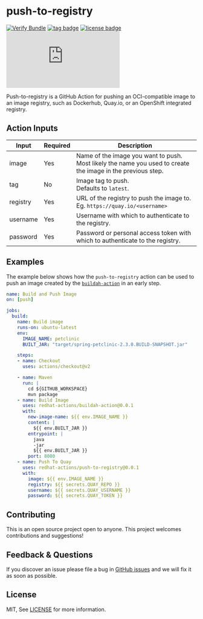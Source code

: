 # push-to-registry

[![Verify Bundle](https://github.com/redhat-actions/push-to-registry/workflows/Verify%20Bundle/badge.svg)](https://github.com/redhat-actions/push-to-registry/actions?query=workflow%3A%22Verify+Bundle%22)
[![tag badge](https://img.shields.io/github/v/tag/redhat-actions/push-to-registry?sort=semver)](https://github.com/redhat-actions/push-to-registry/tags)
[![license badge](https://img.shields.io/github/license/redhat-actions/push-to-registry)](./LICENSE)
[![size badge](https://img.shields.io/github/size/redhat-actions/push-to-registry/dist/index.js)](./dist)

Push-to-registry is a GitHub Action for pushing an OCI-compatible image to an image registry, such as Dockerhub, Quay&#46;io, or an OpenShift integrated registry.

## Action Inputs

<table>
  <thead>
    <tr>
      <th>Input</th>
      <th>Required</th>
      <th>Description</th>
    </tr>
  </thead>

  <tr>
    <td>image</td>
    <td>Yes</td>
    <td>
      Name of the image you want to push. Most likely the name you used to create the image in the previous step.
    </td>
  </tr>

  <tr>
    <td>tag</td>
    <td>No</td>
    <td>
      Image tag to push.<br>
      Defaults to <code>latest</code>.
    </td>
  </tr>

  <tr>
    <td>registry</td>
    <td>Yes</td>
    <td>URL of the registry to push the image to.<br>
    Eg. <code>https://quay.io/&lt;username&gt;</code></td>
  </tr>

  <tr>
    <td>username</td>
    <td>Yes</td>
    <td>Username with which to authenticate to the registry.</td>
  </tr>

  <tr>
    <td>password</td>
    <td>Yes</td>
    <td>Password or personal access token with which to authenticate to the registry.</td>
  </tr>
</table>

## Examples

The example below shows how the `push-to-registry` action can be used to push an image created by the [`buildah-action`](https://github.com/redhat-actions/buildah-action) in an early step.

```yaml
name: Build and Push Image
on: [push]

jobs:
  build:
    name: Build image
    runs-on: ubuntu-latest
    env:
      IMAGE_NAME: petclinic
      BUILT_JAR: "target/spring-petclinic-2.3.0.BUILD-SNAPSHOT.jar"

    steps:
    - name: Checkout
      uses: actions/checkout@v2

    - name: Maven
      run: |
        cd ${GITHUB_WORKSPACE}
        mvn package
    - name: Build Image
      uses: redhat-actions/buildah-action@0.0.1
      with:
        new-image-name: ${{ env.IMAGE_NAME }}
        content: |
          ${{ env.BUILT_JAR }}
        entrypoint: |
          java
          -jar
          ${{ env.BUILT_JAR }}
        port: 8080
    - name: Push To Quay
      uses: redhat-actions/push-to-registry@0.0.1
      with:
        image: ${{ env.IMAGE_NAME }}
        registry: ${{ secrets.QUAY_REPO }}
        username: ${{ secrets.QUAY_USERNAME }}
        password: ${{ secrets.QUAY_TOKEN }}
```

## Contributing

This is an open source project open to anyone. This project welcomes contributions and suggestions!

## Feedback & Questions

If you discover an issue please file a bug in [GitHub issues](https://github.com/redhat-actions/push-to-registry/issues) and we will fix it as soon as possible.

## License

MIT, See [LICENSE](./LICENSE) for more information.
